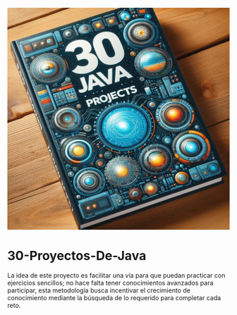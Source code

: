 ![alt text](Java-Project.png "Reto")
# 30-Proyectos-De-Java
La idea de este proyecto es facilitar una vía para que puedan practicar con ejercicios sencillos; no hace falta tener conocimientos avanzados para participar, esta metodología busca incentivar el crecimiento de conocimiento mediante la búsqueda de lo requerido para completar cada reto.
